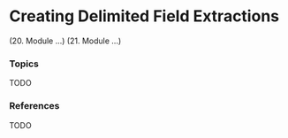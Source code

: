 # Creating Delimited Field Extractions
(20. Module ...)
(21. Module ...)

### Topics

TODO



  
### References
TODO

